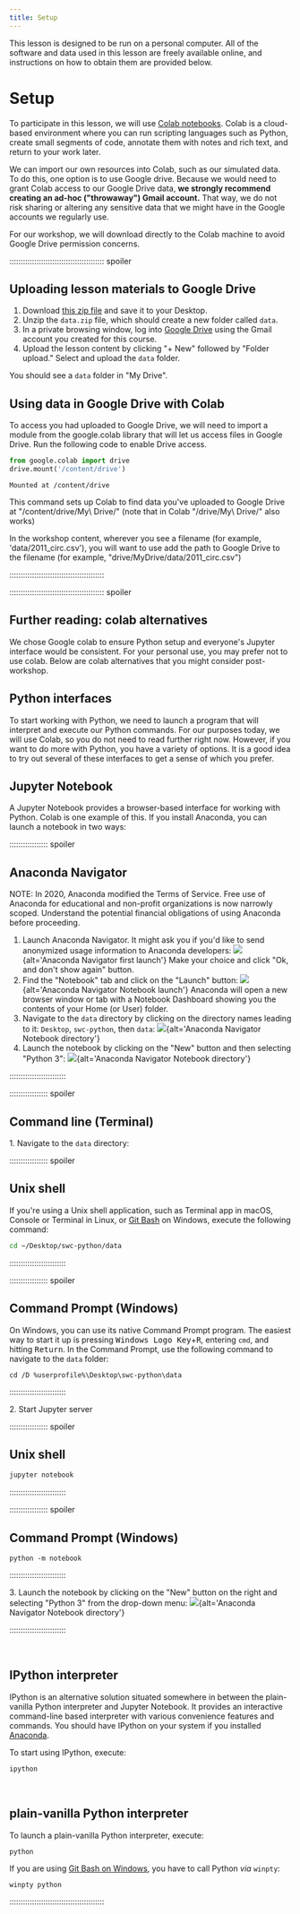 ```yaml
---
title: Setup
---
```


This lesson is designed to be run on a personal computer.
All of the software and data used in this lesson are freely available online,
and instructions on how to obtain them are provided below.

# <a name=#setup>Setup</a>

To participate in this lesson, we will use [Colab notebooks](https://colab.research.google.com/). Colab is a cloud-based environment where you can run scripting languages such as Python, create small segments of code, annotate them with notes and rich text, and return to your work later.

We can import our own resources into Colab, such as our simulated data. To do this, one option is to use Google drive. Because we would need to grant Colab access to our Google Drive data, **we strongly recommend creating an ad-hoc ("throwaway") Gmail account.** That way, we do not risk sharing or altering any sensitive data that we might have in the Google accounts we regularly use.

For our workshop, we will download directly to the Colab machine to avoid Google Drive permission concerns.

:::::::::::::::::::::::::::::::::::::::::: spoiler

## Uploading lesson materials to Google Drive

1. Download [this zip file][dataset] and save it to your Desktop. 
1. Unzip the ```data.zip``` file, which should create a new folder called ```data```.
1. In a private browsing window, log into [Google Drive](https://drive.google.com/drive/my-drive) using the Gmail account you created for this course. 
1. Upload the lesson content by clicking "+ New" followed by "Folder upload." Select and upload the `data` folder.

You should see a `data` folder in "My Drive".

## Using data in Google Drive with Colab

To access you had uploaded to Google Drive, we will need to import a module from the google.colab library that will let us access files in Google Drive. Run the following code to enable Drive access.

```python
from google.colab import drive
drive.mount('/content/drive')
```

```output
Mounted at /content/drive
```

This command sets up Colab to find data you've uploaded to Google Drive at "/content/drive/My\ Drive/" (note that in Colab "/drive/My\ Drive/" also works)


In the workshop content, wherever you see a filename (for example, 'data/2011_circ.csv'), 
you will want to use add the path to Google Drive to the filename (for example, "drive/MyDrive/data/2011_circ.csv")

::::::::::::::::::::::::::::::::::::::::::

:::::::::::::::::::::::::::::::::::::::::: spoiler

## Further reading: colab alternatives

We chose Google colab to ensure Python setup and everyone's Jupyter interface would be consistent. For your personal use, you may prefer not to use colab. Below are colab alternatives that you might consider post-workshop.

## Python interfaces

To start working with Python, we need to launch a program that will interpret and execute our
Python commands. For our purposes today, we will use Colab, so you do not need to read further right now. However, if you want to do more with Python, you have a variety of options. It is a good idea to try out several of these interfaces to get a sense of which you prefer.

## Jupyter Notebook

A Jupyter Notebook provides a browser-based interface for working with Python. Colab is one example of this.
If you install Anaconda, you can launch a notebook in two ways:

::::::::::::::::: spoiler

## Anaconda Navigator

NOTE: In 2020, Anaconda modified the Terms of Service. Free use of Anaconda for 
educational and non-profit organizations is now narrowly scoped. Understand the 
potential financial obligations of using Anaconda before proceeding.
1. Launch Anaconda Navigator.
  It might ask you if you'd like to send anonymized usage information to Anaconda developers:
  ![](fig/anaconda-navigator-first-launch.png){alt='Anaconda Navigator first launch'}
  Make your choice and click "Ok, and don't show again" button.
2. Find the "Notebook" tab and click on the "Launch" button:
  ![](fig/anaconda-navigator-notebook-launch.png){alt='Anaconda Navigator Notebook launch'}
  Anaconda will open a new browser window or tab with a Notebook Dashboard showing you the
  contents of your Home (or User) folder.
3. Navigate to the `data` directory by clicking on the directory names leading to it:
  `Desktop`, `swc-python`, then `data`:
  ![](fig/jupyter-notebook-data-directory.png){alt='Anaconda Navigator Notebook directory'}
4. Launch the notebook by clicking on the "New" button and then selecting "Python 3":
  ![](fig/jupyter-notebook-launch-notebook.png){alt='Anaconda Navigator Notebook directory'}

:::::::::::::::::::::::::

::::::::::::::::: spoiler

## Command line (Terminal)

1\. Navigate to the `data` directory:

::::::::::::::::: spoiler

## Unix shell

If you're using a Unix shell application, such as Terminal app in macOS, Console or Terminal
in Linux, or [Git Bash][gitbash] on Windows, execute the following command:

```bash
cd ~/Desktop/swc-python/data
```

:::::::::::::::::::::::::

::::::::::::::::: spoiler

## Command Prompt (Windows)

On Windows, you can use its native Command Prompt program.  The easiest way to start it up is
pressing <kbd>Windows Logo Key</kbd>\+<kbd>R</kbd>, entering `cmd`, and hitting
<kbd>Return</kbd>. In the Command Prompt, use the following command to navigate to
the `data` folder:

```source
cd /D %userprofile%\Desktop\swc-python\data
```

:::::::::::::::::::::::::

2\. Start Jupyter server

::::::::::::::::: spoiler

## Unix shell

```bash
jupyter notebook
```

:::::::::::::::::::::::::

::::::::::::::::: spoiler

## Command Prompt (Windows)

```source
python -m notebook
```

:::::::::::::::::::::::::

3\. Launch the notebook by clicking on the "New" button on the right and selecting "Python 3"
from the drop-down menu:
![](fig/jupyter-notebook-launch-notebook2.png){alt='Anaconda Navigator Notebook directory'}

:::::::::::::::::::::::::

  <!-- vertical spacer -->

## IPython interpreter

IPython is an alternative solution situated somewhere in between the plain-vanilla Python
interpreter and Jupyter Notebook. It provides an interactive command-line based interpreter with
various convenience features and commands.  You should have IPython on your system if you installed
[Anaconda][anaconda-instructions].

To start using IPython, execute:

```source
ipython
```

  <!-- vertical spacer -->

## plain-vanilla Python interpreter

To launch a plain-vanilla Python interpreter, execute:

```source
python
```

If you are using [Git Bash on Windows][gitbash], you have to call Python *via* `winpty`:

```source
winpty python
```

::::::::::::::::::::::::::::::::::::::::::

[anaconda-instructions]: https://carpentries.github.io/workshop-template/install_instructions/#python
[dataset]: episodes/files/data.zip
[gitbash]: https://gitforwindows.org
